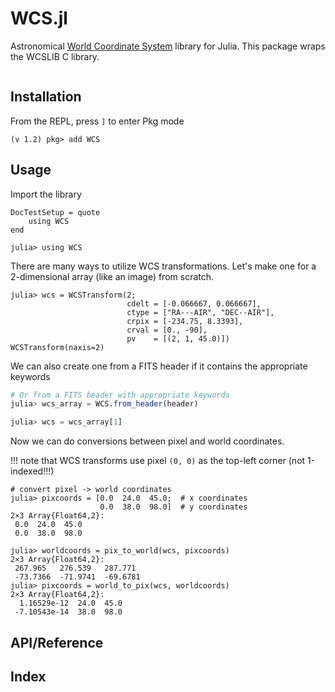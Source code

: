 # WCS.jl

Astronomical [World Coordinate System](http://www.atnf.csiro.au/people/mcalabre/WCS/) library for Julia. This package wraps the WCSLIB C library.

```@contents
```

## Installation

From the REPL, press `]` to enter Pkg mode

```
(v 1.2) pkg> add WCS
```

## Usage

Import the library

```@meta
DocTestSetup = quote
    using WCS
end
```

```jldoctest
julia> using WCS
```

There are many ways to utilize WCS transformations. Let's make one for a 2-dimensional array (like an image) from scratch.

```jldoctest wcs
julia> wcs = WCSTransform(2;
                          cdelt = [-0.066667, 0.066667],
                          ctype = ["RA---AIR", "DEC--AIR"],
                          crpix = [-234.75, 8.3393],
                          crval = [0., -90],
                          pv    = [(2, 1, 45.0)])
WCSTransform(naxis=2)
```

We can also create one from a FITS header if it contains the appropriate keywords
```julia
# Or from a FITS header with appropriate keywords
julia> wcs_array = WCS.from_header(header)

julia> wcs = wcs_array[1]

```

Now we can do conversions between pixel and world coordinates. 

!!! note
    that WCS transforms use pixel `(0, 0)` as the top-left corner (not 1-indexed!!!)

```jldoctest wcs
# convert pixel -> world coordinates
julia> pixcoords = [0.0  24.0  45.0;  # x coordinates
                    0.0  38.0  98.0]  # y coordinates
2×3 Array{Float64,2}:
 0.0  24.0  45.0
 0.0  38.0  98.0

julia> worldcoords = pix_to_world(wcs, pixcoords)
2×3 Array{Float64,2}:
 267.965   276.539   287.771
 -73.7366  -71.9741  -69.6781
julia> pixcoords = world_to_pix(wcs, worldcoords)
2×3 Array{Float64,2}:
  1.16529e-12  24.0  45.0
 -7.10543e-14  38.0  98.0

```

## API/Reference



## Index

```@index
```
